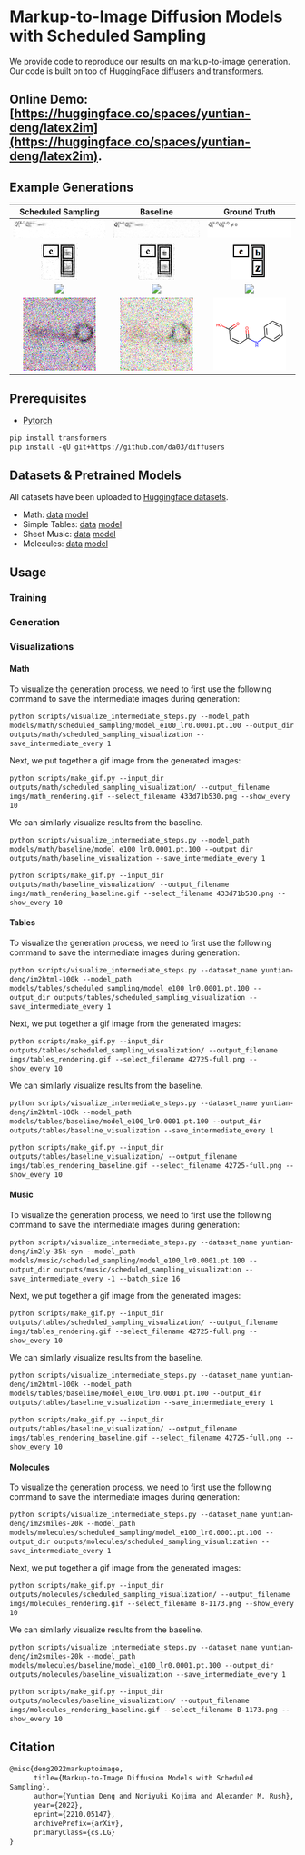 # Markup-to-Image Diffusion Models with Scheduled Sampling

We provide code to reproduce our results on markup-to-image generation. Our code is built on top of HuggingFace [diffusers](https://github.com/huggingface/diffusers) and [transformers](https://github.com/huggingface/transformers).

## Online Demo: [https://huggingface.co/spaces/yuntian-deng/latex2im](https://huggingface.co/spaces/yuntian-deng/latex2im).

## Example Generations

Scheduled Sampling            |   Baseline                              |        Ground Truth      |
:----------------------------:|:---------------------------------------:|:------------------------:|
![](imgs/math_rendering.gif)  |  ![](imgs/math_rendering_baseline.gif)  | ![](imgs/433d71b530.png) |
![](imgs/tables_rendering.gif)|  ![](imgs/tables_rendering_baseline.gif)| ![](imgs/42725-full.png) |
![](imgs/music_rendering.gif)|  ![](imgs/music_rendering_baseline.gif)| ![](imgs/) |
![](imgs/molecules_rendering.gif)|  ![](imgs/molecules_rendering_baseline.gif)| ![](imgs/B-1173.png) |




## Prerequisites

* [Pytorch](https://pytorch.org/get-started/locally/)

```
pip install transformers
pip install -qU git+https://github.com/da03/diffusers
```

## Datasets & Pretrained Models

All datasets have been uploaded to [Huggingface datasets](https://huggingface.co/yuntian-deng).

* Math: [data]() [model]()
* Simple Tables: [data]() [model]()
* Sheet Music: [data]() [model]()
* Molecules: [data]() [model]()

## Usage

### Training


### Generation

### Visualizations

#### Math

To visualize the generation process, we need to first use the following command to save the intermediate images during generation:

```
python scripts/visualize_intermediate_steps.py --model_path models/math/scheduled_sampling/model_e100_lr0.0001.pt.100 --output_dir outputs/math/scheduled_sampling_visualization --save_intermediate_every 1
```

Next, we put together a gif image from the generated images:

```
python scripts/make_gif.py --input_dir outputs/math/scheduled_sampling_visualization/ --output_filename imgs/math_rendering.gif --select_filename 433d71b530.png --show_every 10
```

We can similarly visualize results from the baseline.

```
python scripts/visualize_intermediate_steps.py --model_path models/math/baseline/model_e100_lr0.0001.pt.100 --output_dir outputs/math/baseline_visualization --save_intermediate_every 1
```

```
python scripts/make_gif.py --input_dir outputs/math/baseline_visualization/ --output_filename imgs/math_rendering_baseline.gif --select_filename 433d71b530.png --show_every 10
```

#### Tables

To visualize the generation process, we need to first use the following command to save the intermediate images during generation:

```
python scripts/visualize_intermediate_steps.py --dataset_name yuntian-deng/im2html-100k --model_path models/tables/scheduled_sampling/model_e100_lr0.0001.pt.100 --output_dir outputs/tables/scheduled_sampling_visualization --save_intermediate_every 1
```

Next, we put together a gif image from the generated images:

```
python scripts/make_gif.py --input_dir outputs/tables/scheduled_sampling_visualization/ --output_filename imgs/tables_rendering.gif --select_filename 42725-full.png --show_every 10
```

We can similarly visualize results from the baseline.

```
python scripts/visualize_intermediate_steps.py --dataset_name yuntian-deng/im2html-100k --model_path models/tables/baseline/model_e100_lr0.0001.pt.100 --output_dir outputs/tables/baseline_visualization --save_intermediate_every 1
```

```
python scripts/make_gif.py --input_dir outputs/tables/baseline_visualization/ --output_filename imgs/tables_rendering_baseline.gif --select_filename 42725-full.png --show_every 10
```

#### Music

To visualize the generation process, we need to first use the following command to save the intermediate images during generation:

```
python scripts/visualize_intermediate_steps.py --dataset_name yuntian-deng/im2ly-35k-syn --model_path models/music/scheduled_sampling/model_e100_lr0.0001.pt.100 --output_dir outputs/music/scheduled_sampling_visualization --save_intermediate_every -1 --batch_size 16
```

Next, we put together a gif image from the generated images:

```
python scripts/make_gif.py --input_dir outputs/tables/scheduled_sampling_visualization/ --output_filename imgs/tables_rendering.gif --select_filename 42725-full.png --show_every 10
```

We can similarly visualize results from the baseline.

```
python scripts/visualize_intermediate_steps.py --dataset_name yuntian-deng/im2html-100k --model_path models/tables/baseline/model_e100_lr0.0001.pt.100 --output_dir outputs/tables/baseline_visualization --save_intermediate_every 1
```

```
python scripts/make_gif.py --input_dir outputs/tables/baseline_visualization/ --output_filename imgs/tables_rendering_baseline.gif --select_filename 42725-full.png --show_every 10
```

#### Molecules

To visualize the generation process, we need to first use the following command to save the intermediate images during generation:

```
python scripts/visualize_intermediate_steps.py --dataset_name yuntian-deng/im2smiles-20k --model_path models/molecules/scheduled_sampling/model_e100_lr0.0001.pt.100 --output_dir outputs/molecules/scheduled_sampling_visualization --save_intermediate_every 1
```

Next, we put together a gif image from the generated images:

```
python scripts/make_gif.py --input_dir outputs/molecules/scheduled_sampling_visualization/ --output_filename imgs/molecules_rendering.gif --select_filename B-1173.png --show_every 10
```

We can similarly visualize results from the baseline.

```
python scripts/visualize_intermediate_steps.py --dataset_name yuntian-deng/im2smiles-20k --model_path models/molecules/baseline/model_e100_lr0.0001.pt.100 --output_dir outputs/molecules/baseline_visualization --save_intermediate_every 1
```

```
python scripts/make_gif.py --input_dir outputs/molecules/baseline_visualization/ --output_filename imgs/molecules_rendering_baseline.gif --select_filename B-1173.png --show_every 10
```

## Citation

```
@misc{deng2022markuptoimage,
      title={Markup-to-Image Diffusion Models with Scheduled Sampling}, 
      author={Yuntian Deng and Noriyuki Kojima and Alexander M. Rush},
      year={2022},
      eprint={2210.05147},
      archivePrefix={arXiv},
      primaryClass={cs.LG}
}
```

